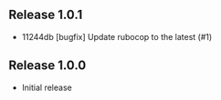 ## Release 1.0.1

* 11244db [bugfix] Update rubocop to the latest (#1)

## Release 1.0.0

* Initial release
